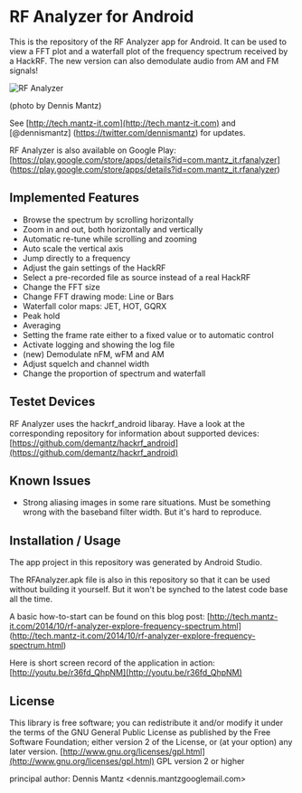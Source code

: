 RF Analyzer for Android
=======================

This is the repository of the RF Analyzer app for Android. It can be used
to view a FFT plot and a waterfall plot of the frequency spectrum
received by a HackRF. The new version can also demodulate audio from
AM and FM signals!

![RF Analyzer](http://4.bp.blogspot.com/-gdSsQ1COybM/VEQkplyqFOI/AAAAAAAADt8/hJhA0i6WyYY/s0/RF%2BAnalyzer.jpg)

(photo by Dennis Mantz)

See [http://tech.mantz-it.com](http://tech.mantz-it.com) and [@dennismantz]
(https://twitter.com/dennismantz) for updates.

RF Analyzer is also available on Google Play: 
[https://play.google.com/store/apps/details?id=com.mantz_it.rfanalyzer]
(https://play.google.com/store/apps/details?id=com.mantz_it.rfanalyzer)

Implemented Features
--------------------
* Browse the spectrum by scrolling horizontally
* Zoom in and out, both horizontally and vertically
* Automatic re-tune while scrolling and zooming
* Auto scale the vertical axis
* Jump directly to a frequency
* Adjust the gain settings of the HackRF
* Select a pre-recorded file as source instead of a real HackRF
* Change the FFT size
* Change FFT drawing mode: Line or Bars
* Waterfall color maps: JET, HOT, GQRX
* Peak hold
* Averaging
* Setting the frame rate either to a fixed value or to automatic control
* Activate logging and showing the log file
* (new) Demodulate nFM, wFM and AM
* Adjust squelch and channel width
* Change the proportion of spectrum and waterfall


Testet Devices
--------------

RF Analyzer uses the hackrf_android libaray. Have a look at the corresponding
repository for information about supported devices:
[https://github.com/demantz/hackrf_android](https://github.com/demantz/hackrf_android)

Known Issues
------------
* Strong aliasing images in some rare situations. Must be something wrong with the
  baseband filter width. But it's hard to reproduce.


Installation / Usage
--------------------
The app project in this repository was generated by Android Studio.

The RFAnalyzer.apk file is also in this repository so that it can be used without 
building it yourself. But it won't be synched to the latest code base all the time.

A basic how-to-start can be found on this blog post:
[http://tech.mantz-it.com/2014/10/rf-analyzer-explore-frequency-spectrum.html]
(http://tech.mantz-it.com/2014/10/rf-analyzer-explore-frequency-spectrum.html)

Here is short screen record of the application in action:
[http://youtu.be/r36fd_QhpNM](http://youtu.be/r36fd_QhpNM)


License
-------
This library is free software; you can redistribute it and/or
modify it under the terms of the GNU General Public
License as published by the Free Software Foundation; either
version 2 of the License, or (at your option) any later version.
[http://www.gnu.org/licenses/gpl.html](http://www.gnu.org/licenses/gpl.html) GPL version 2 or higher

principal author: Dennis Mantz <dennis.mantzgooglemail.com>
